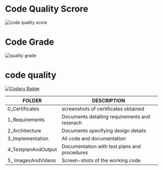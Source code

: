 # Code Quality Scrore

![code quality score](https://api.codiga.io/project/31081/score/svg)

# Code Grade

![quality grade](https://api.codiga.io/project/31081/status/svg)

# code quality

[![Codacy Badge](https://app.codacy.com/project/badge/Grade/e2cd94ae4d26403ca19ee18ecadab603)](https://www.codacy.com/gh/G-sakthi/M1_Electricitybillingsystem_App/dashboard?utm_source=github.com&amp;utm_medium=referral&amp;utm_content=G-sakthi/M1_Electricitybillingsystem_App&amp;utm_campaign=Badge_Grade)

|**FOLDER**|**DESCRIPTION**|
|--|--|
|0_Certificates|screenshots of certificates obtained|
|1_Requirements|Documents detalling requirements and reserach|
|2_Architecture|Documents specifying design details|
|3_Implementation|All code and documentation|
|4_TestplanAndOutput|Documentation with test plans and procedures|
|5_ ImagesAndVideos|Screen-shots of the working code|
